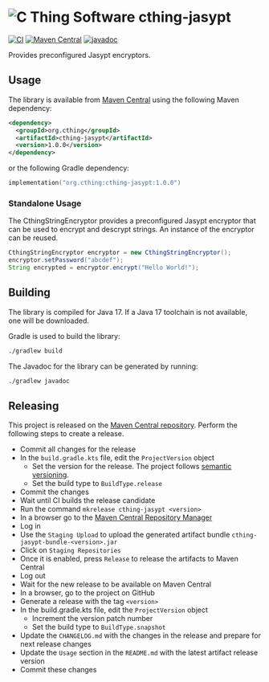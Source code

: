 # ![C Thing Software](https://www.cthing.com/branding/CThingSoftware-57x60.png "C Thing Software") cthing-jasypt

[![CI](https://github.com/cthing/cthing-jasypt/actions/workflows/ci.yml/badge.svg)](https://github.com/cthing/cthing-jasypt/actions/workflows/ci.yml)
[![Maven Central](https://maven-badges.herokuapp.com/maven-central/org.cthing/cthing-jasypt/badge.svg)](https://maven-badges.herokuapp.com/maven-central/org.cthing/cthing-jasypt)
[![javadoc](https://javadoc.io/badge2/org.cthing/cthing-jasypt/javadoc.svg)](https://javadoc.io/doc/org.cthing/cthing-jasypt)

Provides preconfigured Jasypt encryptors.

## Usage
The library is available from [Maven Central](https://repo.maven.apache.org/maven2/org/cthing/cthing-jasypt/) using the following Maven dependency:
```xml
<dependency>
  <groupId>org.cthing</groupId>
  <artifactId>cthing-jasypt</artifactId>
  <version>1.0.0</version>
</dependency>
```
or the following Gradle dependency:
```kotlin
implementation("org.cthing:cthing-jasypt:1.0.0")
```

### Standalone Usage
The CthingStringEncryptor provides a preconfigured Jasypt encryptor that can be used to encrypt
and descrypt strings. An instance of the encryptor can be reused.
```java
CthingStringEncryptor encryptor = new CthingStringEncryptor();
encryptor.setPassword("abcdef");
String encrypted = encryptor.encrypt("Hello World!");
```

## Building
The library is compiled for Java 17. If a Java 17 toolchain is not available, one will be downloaded.

Gradle is used to build the library:
```bash
./gradlew build
```
The Javadoc for the library can be generated by running:
```bash
./gradlew javadoc
```

## Releasing
This project is released on the [Maven Central repository](https://central.sonatype.com/artifact/org.cthing/cthing-jasypt).
Perform the following steps to create a release.

- Commit all changes for the release
- In the `build.gradle.kts` file, edit the `ProjectVersion` object
    - Set the version for the release. The project follows [semantic versioning](https://semver.org/).
    - Set the build type to `BuildType.release`
- Commit the changes
- Wait until CI builds the release candidate
- Run the command `mkrelease cthing-jasypt <version>`
- In a browser go to the [Maven Central Repository Manager](https://s01.oss.sonatype.org/)
- Log in
- Use the `Staging Upload` to upload the generated artifact bundle `cthing-jasypt-bundle-<version>.jar`
- Click on `Staging Repositories`
- Once it is enabled, press `Release` to release the artifacts to Maven Central
- Log out
- Wait for the new release to be available on Maven Central
- In a browser, go to the project on GitHub
- Generate a release with the tag `<version>`
- In the build.gradle.kts file, edit the `ProjectVersion` object
    - Increment the version patch number
    - Set the build type to `BuildType.snapshot`
- Update the `CHANGELOG.md` with the changes in the release and prepare for next release changes
- Update the `Usage` section in the `README.md` with the latest artifact release version
- Commit these changes

